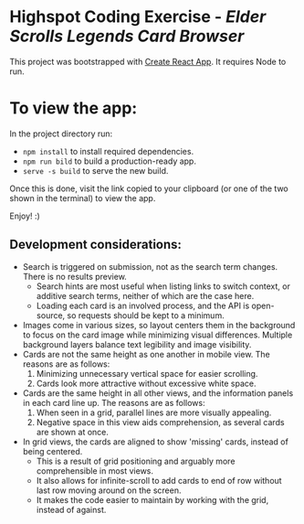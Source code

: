 # Highspot Coding Exercise - *Elder Scrolls Legends Card Browser*

This project was bootstrapped with [Create React App](https://github.com/facebook/create-react-app). It requires Node to run.

# To view the app:
In the project directory run:
* `npm install` to install required dependencies.
* `npm run bild` to build a production-ready app.
* `serve -s build` to serve the new build.

Once this is done, visit the link copied to your clipboard (or one of the two shown in the terminal) to view the app.

Enjoy! :)

## Development considerations:
* Search is triggered on submission, not as the search term changes. There is no results preview.
  * Search hints are most useful when listing links to switch context, or additive search terms, neither of which are the case here.
  * Loading each card is an involved process, and the API is open-source, so requests should be kept to a minimum.
* Images come in various sizes, so layout centers them in the background to focus on the card image while minimizing visual differences. Multiple background layers balance text legibility and image visibility. 
* Cards are not the same height as one another in mobile view. The reasons are as follows:
  1. Minimizing unnecessary vertical space for easier scrolling.
  2. Cards look more attractive without excessive white space.
* Cards are the same height in all other views, and the information panels in each card line up. The reasons are as follows:
  1. When seen in a grid, parallel lines are more visually appealing.
  2. Negative space in this view aids comprehension, as several cards are shown at once.
* In grid views, the cards are aligned to show 'missing' cards, instead of being centered. 
  * This is a result of grid positioning and arguably more comprehensible in most views.
  * It also allows for infinite-scroll to add cards to end of row without last row moving around on the screen.
  * It makes the code easier to maintain by working with the grid, instead of against.
